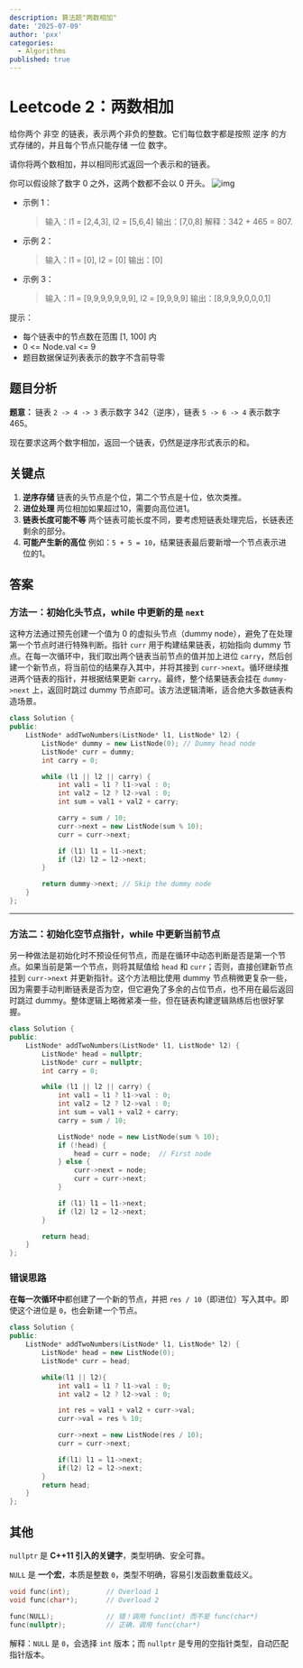 ```yaml
---
description: 算法题"两数相加"
date: '2025-07-09'
author: 'pxx'
categories:
  - Algorithms
published: true
---
```


# Leetcode 2：两数相加

给你两个 非空 的链表，表示两个非负的整数。它们每位数字都是按照 逆序 的方式存储的，并且每个节点只能存储 一位 数字。

请你将两个数相加，并以相同形式返回一个表示和的链表。

你可以假设除了数字 0 之外，这两个数都不会以 0 开头。
![img](https://assets.leetcode-cn.com/aliyun-lc-upload/uploads/2021/01/02/addtwonumber1.jpg)

- 示例 1：

  > 输入：l1 = [2,4,3], l2 = [5,6,4]
  > 输出：[7,0,8]
  > 解释：342 + 465 = 807.

- 示例 2：

  > 输入：l1 = [0], l2 = [0]
  > 输出：[0]

- 示例 3：

  > 输入：l1 = [9,9,9,9,9,9,9], l2 = [9,9,9,9]
  > 输出：[8,9,9,9,0,0,0,1]



提示：

- 每个链表中的节点数在范围 [1, 100] 内
- 0 <= Node.val <= 9
- 题目数据保证列表表示的数字不含前导零



## 题目分析

**题意：**
链表 `2 -> 4 -> 3` 表示数字 342（逆序），链表 `5 -> 6 -> 4` 表示数字 465。

现在要求这两个数字相加，返回一个链表，仍然是逆序形式表示的和。

## 关键点

1. **逆序存储**
    链表的头节点是个位，第二个节点是十位，依次类推。
2. **进位处理**
    两位相加如果超过10，需要向高位进1。
3. **链表长度可能不等**
    两个链表可能长度不同，要考虑短链表处理完后，长链表还剩余的部分。
4. **可能产生新的高位**
    例如：`5 + 5 = 10`，结果链表最后要新增一个节点表示进位的1。

## 答案

### 方法一：初始化头节点，while 中更新的是 `next`

这种方法通过预先创建一个值为 0 的虚拟头节点（dummy node），避免了在处理第一个节点时进行特殊判断。指针 `curr` 用于构建结果链表，初始指向 dummy 节点。在每一次循环中，我们取出两个链表当前节点的值并加上进位 `carry`，然后创建一个新节点，将当前位的结果存入其中，并将其接到 `curr->next`。循环继续推进两个链表的指针，并根据结果更新 `carry`。最终，整个结果链表会挂在 `dummy->next` 上，返回时跳过 dummy 节点即可。该方法逻辑清晰，适合绝大多数链表构造场景。

```cpp
class Solution {
public:
    ListNode* addTwoNumbers(ListNode* l1, ListNode* l2) {
        ListNode* dummy = new ListNode(0); // Dummy head node
        ListNode* curr = dummy;
        int carry = 0;

        while (l1 || l2 || carry) {
            int val1 = l1 ? l1->val : 0;
            int val2 = l2 ? l2->val : 0;
            int sum = val1 + val2 + carry;

            carry = sum / 10;
            curr->next = new ListNode(sum % 10);
            curr = curr->next;

            if (l1) l1 = l1->next;
            if (l2) l2 = l2->next;
        }

        return dummy->next; // Skip the dummy node
    }
};
```

------

### 方法二：初始化空节点指针，while 中更新当前节点

另一种做法是初始化时不预设任何节点，而是在循环中动态判断是否是第一个节点。如果当前是第一个节点，则将其赋值给 `head` 和 `curr`；否则，直接创建新节点挂到 `curr->next` 并更新指针。这个方法相比使用 dummy 节点稍微更复杂一些，因为需要手动判断链表是否为空，但它避免了多余的占位节点，也不用在最后返回时跳过 dummy。整体逻辑上略微紧凑一些，但在链表构建逻辑熟练后也很好掌握。

```cpp
class Solution {
public:
    ListNode* addTwoNumbers(ListNode* l1, ListNode* l2) {
        ListNode* head = nullptr;
        ListNode* curr = nullptr;
        int carry = 0;

        while (l1 || l2 || carry) {
            int val1 = l1 ? l1->val : 0;
            int val2 = l2 ? l2->val : 0;
            int sum = val1 + val2 + carry;
            carry = sum / 10;

            ListNode* node = new ListNode(sum % 10);
            if (!head) {
                head = curr = node;  // First node
            } else {
                curr->next = node;
                curr = curr->next;
            }

            if (l1) l1 = l1->next;
            if (l2) l2 = l2->next;
        }

        return head;
    }
};
```

### 错误思路

**在每一次循环中**都创建了一个新的节点，并把 `res / 10`（即进位）写入其中。即使这个进位是 `0`，也会新建一个节点。

```cpp
class Solution {
public:
    ListNode* addTwoNumbers(ListNode* l1, ListNode* l2) {
		ListNode* head = new ListNode(0);
		ListNode* curr = head;

		while(l1 || l2){
			int val1 = l1 ? l1->val : 0;
			int val2 = l2 ? l2->val : 0;

			int res = val1 + val2 + curr->val;
			curr->val = res % 10;

            curr->next = new ListNode(res / 10);
            curr = curr->next;

			if(l1) l1 = l1->next;
			if(l2) l2 = l2->next;
		}
		return head;
    }
};
```





## 其他

`nullptr` 是 **C++11 引入的关键字**，类型明确、安全可靠。

`NULL` 是 **一个宏**，本质是整数 `0`，类型不明确，容易引发函数重载歧义。

```cpp
void func(int);         // Overload 1
void func(char*);       // Overload 2

func(NULL);             // 错！调用 func(int) 而不是 func(char*)
func(nullptr);          // 正确，调用 func(char*)
```

解释：`NULL` 是 `0`，会选择 `int` 版本；而 `nullptr` 是专用的空指针类型，自动匹配指针版本。
